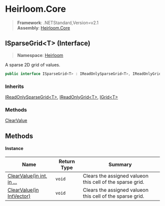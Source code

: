# Heirloom.Core

> **Framework**: .NETStandard,Version=v2.1  
> **Assembly**: [Heirloom.Core][0]

## ISparseGrid\<T> (Interface)

> **Namespace**: [Heirloom][0]

A sparse 2D grid of values.

```cs
public interface ISparseGrid<T> : IReadOnlySparseGrid<T>, IReadOnlyGrid<T>, IGrid<T>
```

### Inherits

[IReadOnlySparseGrid\<T>][1], [IReadOnlyGrid\<T>][2], [IGrid\<T>][3]

### Methods

[ClearValue][4]

## Methods

#### Instance

| Name                           | Return Type | Summary                                                   |
|--------------------------------|-------------|-----------------------------------------------------------|
| [ClearValue(in int, in ...][4] | `void`      | Clears the assigned valueon this cell of the sparse grid. |
| [ClearValue(in IntVector)][4]  | `void`      | Clears the assigned valueon this cell of the sparse grid. |

[0]: ../../Heirloom.Core.md
[1]: IReadOnlySparseGrid[T].md
[2]: IReadOnlyGrid[T].md
[3]: IGrid[T].md
[4]: ISparseGrid[T]/ClearValue.md
